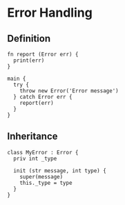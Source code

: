# Error Handling

## Definition
```the
fn report (Error err) {
  print(err)
}

main {
  try {
    throw new Error('Error message')
  } catch Error err {
    report(err)
  }
}
```

## Inheritance
```the
class MyError : Error {
  priv int _type

  init (str message, int type) {
    super(message)
    this._type = type
  }
}
```
